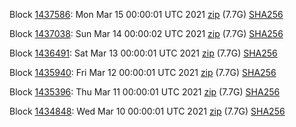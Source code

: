 Block [1437586](https://insight.dash.org/insight/block/000000000000000676e657aa1cfd2c8a06f200db53419a50fa205254f684c089): Mon Mar 15 00:00:01 UTC 2021 [zip](https://dash-bootstrap.ams3.digitaloceanspaces.com/mainnet/2021-03-15/bootstrap.dat.zip) (7.7G) [SHA256](https://dash-bootstrap.ams3.digitaloceanspaces.com/mainnet/2021-03-15/sha256.txt)

Block [1437038](https://insight.dash.org/insight/block/000000000000000416168468b357d6e4f66d32628bf8e440acf5a6d186390e5d): Sun Mar 14 00:00:02 UTC 2021 [zip](https://dash-bootstrap.ams3.digitaloceanspaces.com/mainnet/2021-03-14/bootstrap.dat.zip) (7.7G) [SHA256](https://dash-bootstrap.ams3.digitaloceanspaces.com/mainnet/2021-03-14/sha256.txt)

Block [1436491](https://insight.dash.org/insight/block/000000000000001367eea3e4ecc6f50246093c5e5a22b6b052ba730401c7cd26): Sat Mar 13 00:00:01 UTC 2021 [zip](https://dash-bootstrap.ams3.digitaloceanspaces.com/mainnet/2021-03-13/bootstrap.dat.zip) (7.7G) [SHA256](https://dash-bootstrap.ams3.digitaloceanspaces.com/mainnet/2021-03-13/sha256.txt)

Block [1435940](https://insight.dash.org/insight/block/0000000000000010e32dec27c1c9bd98eff07dfbcee922728656e600c498aaa7): Fri Mar 12 00:00:01 UTC 2021 [zip](https://dash-bootstrap.ams3.digitaloceanspaces.com/mainnet/2021-03-12/bootstrap.dat.zip) (7.7G) [SHA256](https://dash-bootstrap.ams3.digitaloceanspaces.com/mainnet/2021-03-12/sha256.txt)

Block [1435396](https://insight.dash.org/insight/block/000000000000000ed6e710997c2007bc5d0f1b2e8729386e263352923770cd58): Thu Mar 11 00:00:01 UTC 2021 [zip](https://dash-bootstrap.ams3.digitaloceanspaces.com/mainnet/2021-03-11/bootstrap.dat.zip) (7.7G) [SHA256](https://dash-bootstrap.ams3.digitaloceanspaces.com/mainnet/2021-03-11/sha256.txt)

Block [1434848](https://insight.dash.org/insight/block/000000000000000e7e7df38fdb9dd1dba1eb0d283b85796ba7426966851931ee): Wed Mar 10 00:00:01 UTC 2021 [zip](https://dash-bootstrap.ams3.digitaloceanspaces.com/mainnet/2021-03-10/bootstrap.dat.zip) (7.7G) [SHA256](https://dash-bootstrap.ams3.digitaloceanspaces.com/mainnet/2021-03-10/sha256.txt)
